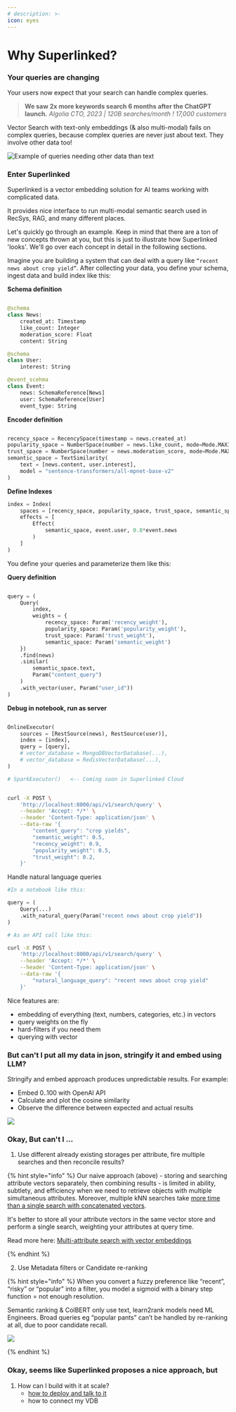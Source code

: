 ```yaml
---
# description: >-
icon: eyes
---
```


# Why Superlinked?

### Your queries are changing

Your users now expect that your search can handle complex queries.

> **We saw 2x more keywords search 6 months after the ChatGPT launch.**
> *Algolia CTO, 2023 | 120B searches/month ! 17,000 customers*

Vector Search with text-only embeddings (& also multi-modal) fails on complex queries, because complex queries are never just about text. They involve other data too!

![Example of queries needing other data than text](../.gitbook/assets/why-superlinked-image1.png)

### Enter Superlinked

Superlinked is a vector embedding solution for AI teams working with complicated data.


It provides nice interface to run multi-modal semantic search used in RecSys, RAG, and many different places.

Let's quickly go through an example. Keep in mind that there are a ton of new concepts thrown at you, but this is just to illustrate how Superlinked 'looks'. We'll go over each concept in detail in the following sections.

Imagine you are building a system that can deal with a query like `“recent news about crop yield”`. After collecting your data, you define your schema, ingest data and build index like this:

**Schema definition**
```python

@schema
class News:
    created_at: Timestamp
    like_count: Integer
    moderation_score: Float
    content: String

@schema
class User:
    interest: String

@event_scehma
class Event:
    news: SchemaReference[News]
    user: SchemaReference[User]
    event_type: String

```

**Encoder definition**
```python

recency_space = RecencySpace(timestamp = news.created_at)
popularity_space = NumberSpace(number = news.like_count, mode=Mode.MAXIMUM)
trust_space = NumberSpace(number = news.moderation_score, mode=Mode.MAXIMUM)
semantic_space = TextSimilarity(
    text = [news.content, user.interest],
    model = "sentence-transformers/all-mpnet-base-v2"
)
```

**Define Indexes**
```python
index = Index(
    spaces = [recency_space, popularity_space, trust_space, semantic_space],
    effects = [
        Effect(
            semantic_space, event.user, 0.8*event.news
        )
    ]
)

```

You define your queries and parameterize them like this:

**Query definition**
```python

query = (
    Query(
        index,
        weights = {
            recency_space: Param('recency_weight'),
            popularity_space: Param('popularity_weight'),
            trust_space: Param('trust_weight'),
            semantic_space: Param('semantic_weight')
    })
    .find(news)
    .similar(
        semantic_space.text,
        Param("content_query")
    )
    .with_vector(user, Param("user_id"))
)

```

**Debug in notebook, run as server**

```python

OnlineExecutor(
    sources = [RestSource(news), RestSource(user)],
    index = [index],
    query = [query],
    # vector_database = MongoDBVectorDatabase(...),  
    # vector_database = RedisVectorDatabase(...),
)

# SparkExecutor()   <-- Coming soon in Superlinked Cloud

```

```bash

curl -X POST \
    'http://localhost:8000/api/v1/search/query' \
    --header 'Accept: */*' \
    --header 'Content-Type: application/json' \
    --data-raw '{
        "content_query": "crop yields",
        "semantic_weight": 0.5,
        "recency_weight": 0.9,
        "popularity_weight": 0.5,
        "trust_weight": 0.2,
    }'

```

Handle natural language queries

```python
#In a notebook like this:

query = (
    Query(...)
    .with_natural_query(Param("recent news about crop yield"))
)

```

```bash
# As an API call like this:

curl -X POST \
    'http://localhost:8000/api/v1/search/query' \
    --header 'Accept: */*' \
    --header 'Content-Type: application/json' \
    --data-raw '{
        "natural_language_query": "recent news about crop yield"
    }'

```


Nice features are:
-   embedding of everything (text, numbers, categories, etc.) in vectors
-   query weights on the fly
-   hard-filters if you need them
-   querying with vector





### But can't I put all my data in json, stringify it and embed using LLM?

Stringify and embed approach produces unpredictable results. For example:
- Embed 0..100 with OpenAI API
- Calculate and plot the cosine similarity
- Observe the difference between expected and actual results

![](../.gitbook/assets/why-superlinked-stringify.png)


### Okay, But can't I  ...

1. Use different already existing storages per attribute, fire multiple searches and then reconcile results?

{% hint style="info" %}
Our naive approach (above) - storing and searching attribute vectors separately, then combining results - is limited in ability, subtlety, and efficiency when we need to retrieve objects with multiple simultaneous attributes. Moreover, multiple kNN searches take [more time than a single search with concatenated vectors](https://redis.io/blog/benchmarking-results-for-vector-databases/).

It's better to store all your attribute vectors in the same vector store and perform a single search, weighting your attributes at query time.

Read more here: [Multi-attribute search with vector embeddings](https://superlinked.com/vectorhub/articles/multi-attribute-semantic-search)

{% endhint %}

2. Use Metadata filters or Candidate re-ranking

{% hint style="info" %}
When you convert a fuzzy preference like “recent”, “risky” or “popular” into a filter, you model a sigmoid with a binary step function = not enough resolution.


Semantic ranking & ColBERT only use text, learn2rank models need ML Engineers.
Broad queries eg “popular pants” can’t be handled by re-ranking at all, due to poor candidate recall.

![](../.gitbook/assets/why-superlinked-filterreranking.png)


{% endhint %}



### Okay, seems like Superlinked proposes a nice approach, but

1. How can I build with it at scale?
   - [how to deploy and talk to it](../run-in-production/overview.md)
   - how to connect my VDB
<!-- 2. Why should I trust this approach? are scores reliable?
   - how vectors are created
   - how weights are applied
   - how scores are calculated -->

<!-- ### What bells and whistles are available for me? -->
